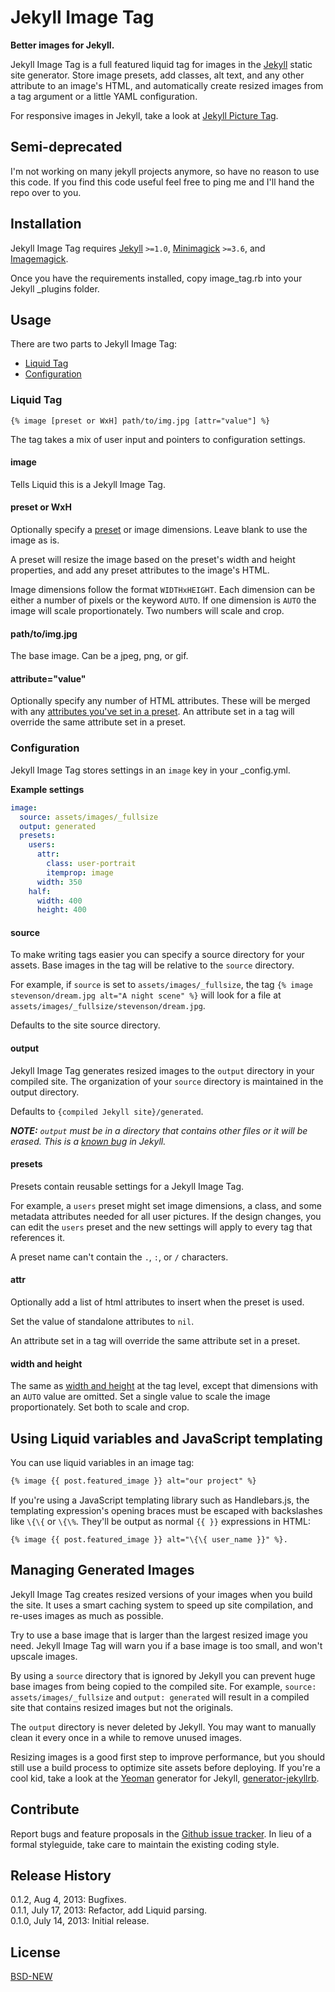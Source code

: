 # Jekyll Image Tag

**Better images for Jekyll.**

Jekyll Image Tag is a full featured liquid tag for images in the [Jekyll](http://jekyllrb.com) static site generator. Store image presets, add classes, alt text, and any other attribute to an image's HTML, and automatically create resized images from a tag argument or a little YAML configuration.

For responsive images in Jekyll, take a look at [Jekyll Picture Tag](https://github.com/robwierzbowski/jekyll-picture-tag).

## Semi-deprecated

I'm not working on many jekyll projects anymore, so have no reason to use this code. If you find this code useful feel free to ping me and I'll hand the repo over to you.

## Installation

Jekyll Image Tag requires [Jekyll](http://jekyllrb.com) `>=1.0`, [Minimagick](https://github.com/minimagick/minimagick) `>=3.6`, and [Imagemagick](http://www.imagemagick.org/script/index.php).

Once you have the requirements installed, copy image_tag.rb into your Jekyll _plugins folder.

## Usage

There are two parts to Jekyll Image Tag: 

- [Liquid Tag](#liquid-tag)
- [Configuration](#configuration)

### Liquid Tag

```
{% image [preset or WxH] path/to/img.jpg [attr="value"] %}
```

The tag takes a mix of user input and pointers to configuration settings. 

#### image

Tells Liquid this is a Jekyll Image Tag.

#### preset or WxH

Optionally specify a [preset](#presets) or image dimensions. Leave blank to use the image as is.

A preset will resize the image based on the preset's width and height properties, and add any preset attributes to the image's HTML.

Image dimensions follow the format `WIDTHxHEIGHT`. Each dimension can be either a number of pixels or the keyword `AUTO`. If one dimension is `AUTO` the image will scale proportionately. Two numbers will scale and crop.

#### path/to/img.jpg

The base image. Can be a jpeg, png, or gif.

#### attribute="value"

Optionally specify any number of HTML attributes. These will be merged with any [attributes you've set in a preset](#attr). An attribute set in a tag will override the same attribute set in a preset.

### Configuration

Jekyll Image Tag stores settings in an `image` key in your _config.yml.

**Example settings**

```yml
image:
  source: assets/images/_fullsize
  output: generated
  presets:
    users:
      attr:
        class: user-portrait
        itemprop: image
      width: 350
    half:
      width: 400
      height: 400
```

#### source

To make writing tags easier you can specify a source directory for your assets. Base images in the tag will be relative to the `source` directory. 

For example, if `source` is set to `assets/images/_fullsize`, the tag `{% image stevenson/dream.jpg alt="A night scene" %}` will look for a file at `assets/images/_fullsize/stevenson/dream.jpg`.

Defaults to the site source directory.

#### output

Jekyll Image Tag generates resized images to the `output` directory in your compiled site. The organization of your `source` directory is maintained in the output directory. 

Defaults to `{compiled Jekyll site}/generated`.

*__NOTE:__ `output` must be in a directory that contains other files or it will be erased. This is a [known bug](https://github.com/mojombo/jekyll/issues/1297) in Jekyll.*

#### presets

Presets contain reusable settings for a Jekyll Image Tag. 

For example, a `users` preset might set image dimensions, a class, and some metadata attributes needed for all user pictures. If the design changes, you can edit the `users` preset and the new settings will apply to every tag that references it.

A preset name can't contain the `.`, `:`, or `/` characters.

#### attr

Optionally add a list of html attributes to insert when the preset is used.

Set the value of standalone attributes to `nil`.

An attribute set in a tag will override the same attribute set in a preset.

#### width and height

The same as [width and height](#preset-or-wxh) at the tag level, except that dimensions with an `AUTO` value are omitted. Set a single value to scale the image proportionately. Set both to scale and crop.

## Using Liquid variables and JavaScript templating

You can use liquid variables in an image tag:

```html
{% image {{ post.featured_image }} alt="our project" %}
```

If you're using a JavaScript templating library such as Handlebars.js, the templating expression's opening braces must be escaped with backslashes like `\{\{` or `\{\%`. They'll be output as normal `{{ }}` expressions in HTML:

```
{% image {{ post.featured_image }} alt="\{\{ user_name }}" %}.
```

## Managing Generated Images

Jekyll Image Tag creates resized versions of your images when you build the site. It uses a smart caching system to speed up site compilation, and re-uses images as much as possible.

Try to use a base image that is larger than the largest resized image you need. Jekyll Image Tag will warn you if a base image is too small, and won't upscale images.

By using a `source` directory that is ignored by Jekyll you can prevent huge base images from being copied to the compiled site. For example, `source: assets/images/_fullsize` and `output: generated` will result in a compiled site that contains resized images but not the originals.

The `output` directory is never deleted by Jekyll. You may want to manually clean it every once in a while to remove unused images.

Resizing images is a good first step to improve performance, but you should still use a build process to optimize site assets before deploying. If you're a cool kid, take a look at the [Yeoman](http://yeoman.io/) generator for Jekyll, [generator-jekyllrb](https://github.com/robwierzbowski/generator-jekyllrb).

## Contribute

Report bugs and feature proposals in the [Github issue tracker](https://github.com/robwierzbowski/jekyll-image-tag/issues). In lieu of a formal styleguide, take care to maintain the existing coding style. 

## Release History

0.1.2, Aug 4, 2013: Bugfixes.  
0.1.1, July 17, 2013: Refactor, add Liquid parsing.  
0.1.0, July 14, 2013: Initial release.

## License

[BSD-NEW](http://en.wikipedia.org/wiki/BSD_License)
